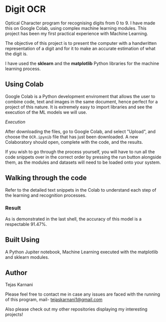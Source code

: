 # Digit OCR

Optical Character program for recognising digits from 0 to 9. I have made this on Google Colab, using complex machine learning modules. This project has been my first practical experience with Machine Learning.

The objective of this project is to present the computer with a handwritten representation of a digit and for it to make an accurate estimation of what the digit is.

I have used the **sklearn** and the **matplotlib** Python libraries for the machine learning process.

## Using Colab

Google Colab is a Python development enviroment that allows the user to combine code, text and images in the same document, hence perfect for a project of this nature. It is extremely easy to import libraries and see the execution of the ML models we will use.

_Execution_

After downloading the files, go to Google Colab, and select "Upload", and choose the ```OCR.ipynib``` file that has just been downloaded.
A new Colaboratory should open, complete with the code, and the results.

If you wish to go through the process yourself, you will have to run all the code snippets over in the correct order by pressing the run button alongside them, as the modules and datasets will need to be loaded onto your system.

## Walking through the code

Refer to the detailed text snippets in the Colab to understand each step of the learning and recognition processes.

### Result

As is demonstrated in the last shell, the accuracy of this model is a respectable 91.47%.

## Built Using

A Python Jupiter notebook, Machine Learning executed with the matplotlib and sklearn modules.

## Author

Tejas Karnani

Please feel free to contact me in case any issues are faced with the running of this program, mail- tejaskarnani1@gmail.com

Also please check out my other repositories displaying my interesting projects!


